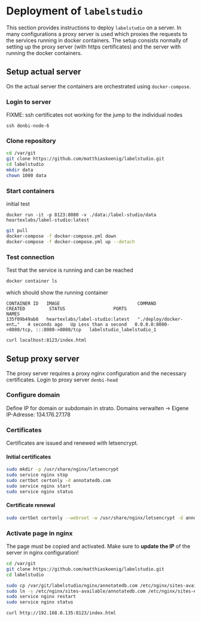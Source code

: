 # Deployment of `labelstudio`
This section provides instructions to deploy `labelstudio` on a server. In many configurations a proxy server is used which proxies the requests to the services running in docker containers. The setup consists normally of setting up the proxy server (with https certificates) and the server with running the docker containers.

## Setup actual server
On the actual server the containers are orchestrated using `docker-compose`.

### Login to server
FIXME: ssh certificates not working for the jump to the individual nodes
```
ssh denbi-node-6
```

### Clone repository
```bash
cd /var/git
git clone https://github.com/matthiaskoenig/labelstudio.git
cd labelstudio
mkdir data
chown 1000 data
```

### Start containers
initial test
```
docker run -it -p 8123:8080 -v ./data:/label-studio/data heartexlabs/label-studio:latest
```

```bash
git pull
docker-compose -f docker-compose.yml down
docker-compose -f docker-compose.yml up --detach
```

### Test connection
Test that the service is running and can be reached
```bash
docker container ls
```
which should show the running container
```
CONTAINER ID   IMAGE                             COMMAND                  CREATED         STATUS                  PORTS                                       NAMES
135f09b49ab8   heartexlabs/label-studio:latest   "./deploy/docker-ent…"   4 seconds ago   Up Less than a second   0.0.0.0:8080->8080/tcp, :::8080->8080/tcp   labelstudio_labelstudio_1
```

```bash
curl localhost:8123/index.html
```

## Setup proxy server
The proxy server requires a proxy nginx configuration and the necessary certificates.
Login to proxy server `denbi-head`

### Configure domain
Define IP for domain or subdomain in strato.
Domains verwalten -> Eigene IP-Adresse: 134.176.27.178

### Certificates
Certificates are issued and renewed with letsencrypt.

#### Initial certificates
```bash
sudo mkdir -p /usr/share/nginx/letsencrypt
sudo service nginx stop
sudo certbot certonly -d annotatedb.com
sudo service nginx start
sudo service nginx status
```

#### Certificate renewal
```bash
sudo certbot certonly --webroot -w /usr/share/nginx/letsencrypt -d annotatedb.com --dry-run
```

### Activate page in nginx  
The page must be copied and activated. Make sure to **update the IP** of the server in nginx configuration!
```bash
cd /var/git
git clone https://github.com/matthiaskoenig/labelstudio.git
cd labelstudio

sudo cp /var/git/labelstudio/nginx/annotatedb.com /etc/nginx/sites-available/annotatedb.com
sudo ln -s /etc/nginx/sites-available/annotatedb.com /etc/nginx/sites-enabled/
sudo service nginx restart
sudo service nginx status
```
```bash
curl http://192.168.0.135:8123/index.html
```